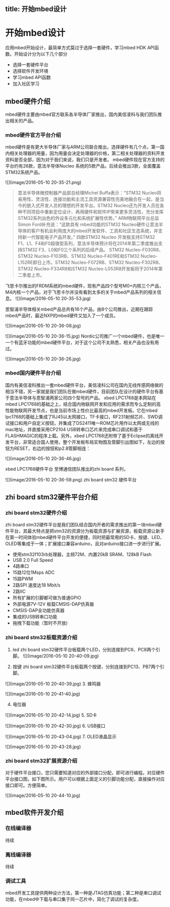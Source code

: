 title: 开始mbed设计
---
# 开始mbed设计
应用mbed开始设计，最简单方式莫过于选择一套硬件，学习mbed HDK API函数。开始设计分为以下几个部分
- 选择一套硬件平台
- 选择软件开发环境
- 学习mbed API函数
- 加入社区学习
## mbed硬件介绍
mbed硬件主要由mbed官方联系各半导体厂家推出，国内美信凌科与我们团队推出相关的产品。

### mbed硬件官方平台介绍
mbed硬件是有更大半导体厂家与ARM公司联合推出，选择硬件有几个点，第一国内相关处理器的用量，因为用量会决定处理器的价格，第二相关处理器的资料开发资料是否全部，因为对于我们来说，我们只是开发者。
mbed硬件现在官方支持的平台约有26款，意法半导体Nucleo 系统的5款产品，后续会推出3款，全面覆盖STM32系统产品。

![](image/2016-05-10 20-35-21.png)

> 意法半导体微控制器产品部总经理Michel Buffa表示：“STM32 Nucleo将易用性、灵活性、连接功能和主流工具资源兼容性完美地融合在一起，是当今的嵌入式开发人员的理想的开发平台。STM32 Nucleo还为开发人员在各种不同项目中重新定位设计、再用硬件和软件IP带来更多灵活性，充分发挥STM32系列出色的外设多元化和系统扩展性优势。”
ARM物联网平台总监Simon Ford补充说：“这款具有 mbed功能的STM32 Nucleo硬件让意法半导体的客户有机会利用庞大的mbed开发软件、工具和社区生态系统，并支持新一代智能电子产品开发。”
四款STM32 Nucleo 开发板支持STM32 F1、L1、F4和F0超值型系列，意法半导体预计将在2014年第二季度推出支持STM32 F3、L0和F0三个系列的后续产品。
STM32 Nucleo-F030R8、STM32 Nucleo-F103RB、STM32 Nucleo-F401RE和STM32 Nucleo-L152RE即日上市。STM32 Nucleo-F072RB、STM32 Nucleo-F302R8、STM32 Nucleo-F334R8和STM32 Nucleo-L053R8开发板将于2014年第二季度上市。

飞思卡尔推出的FRDM系统的mbed硬件，现有产品四个型号M0+内核三个产品，M4内核一个产品，对于飞思卡尔并没有看到太多的关于mbed产品系列的相关信息。
![](image/2016-05-10 20-35-53.jpg)

恩智浦半导体相关mbed产品总共有16个产品，由8个公司推出，近期在跟踪mbed产品时，最近NXP的mbed硬件又加入了一个成员。

![](image/2016-05-10 20-36-08.jpg)


![](image/2016-05-10 20-36-15.jpg)
	Nordic公司推广一个mbed硬件，也是唯一一个有蓝牙功能的mbed硬件平台，对于这个公司不太熟悉，相关产品也没有用过。

![](image/2016-05-10 20-36-26.jpg)

### mbed国内硬件平台介绍
国内有美信凌科推出一套mbed硬件平台，美信凌科公司在国内无线传感网络做的相当不错，另一家就是我们团队在做mbed硬件，目前团队在设计的硬件平台有基于意法半导体与恩智浦两家公司四个型号的产品。
xbed LPC1768是本网站在mbed LPC1768的基础之上，结合国内物联网开发和应用的需求而专么定制的高性能物联网开发节点，也是当前市场上性价比最高的mbed开发板。它在mbed lpc1768的基础上集成了RJ45以太网接口，TF卡接口，RF231射频芯片、SWD调试接口和用户自定义按钮，并集成了DS2411唯一ROM芯片用作以太网或无线的mac地址，并直接采用CP2104 USB转串口芯片来完成串口调试和基于FLASHMAGIC的程序上载。另外，xbed LPC1768还附带了基于Eclipse的离线开发平台，非常适合国人使用，整个开发板布局实物图及管脚引出图如下，左边的按钮为RESET，右边的按钮和p2.8管脚相连：

![](image/2016-05-10 20-36-46.jpg)

xbed LPC1768硬件平台
至博通信团队推出的zhi board 系列，

![](image/2016-05-10 20-36-59.png)
zhi board stm32 硬件平台


## zhi board stm32硬件平台介绍
### zhi board stm32硬件介绍
zhi board stm32硬件平台是我们团队结合国内开者的需求推出的第一块mbed硬件平台，其最大特点是把stm32的资源分为板载资源与扩展资源，板载资源让新手在第一时间体验mbed硬件平台开发的便捷，同时把最常用的SD卡、按键、LED、OLED等集成于一体；扩展接口兼容arduino，且对arduino接口进一步进行扩展。
- 使用stm32f103rb处理器，主频72M、内置20kB SRAM、128kB Flash
- USB 2.0 Full Speed
- 4路串口
- 15路12位1Msps ADC
- 15路PWM
- 2路SPI 速度达18 Mbit/s
- 2路IIC
- 所有扩展的引脚都可做为普通GPIO
- 外部电源7V-12V
板载CMSIS-DAP仿真器
- CMSIS-DAP全功能仿真器
- 集成的USB转串口功能
- 拖拽下载功能（暂时不开放)

### zhi board stm32板载资源介绍

1. led
zhi board stm32硬件平台板载两个LED，分别连接到PC6、PC8两个引脚。 
![](image/2016-05-10 20-40-09.jpg)

2. 按键
zhi board stm32硬件平台板载两个按键，分别连接到PC13、PB7两个引脚。

![](image/2016-05-10 20-40-39.jpg)
3. 蜂鸣器

![](image/2016-05-10 20-41-40.jpg)

4. 电位器

![](image/2016-05-10 20-42-14.jpg)
5. SD卡

![](image/2016-05-10 20-42-30.jpg)
6. USB接口

![](image/2016-05-10 20-43-04.jpg)
7. OLED液晶显示


![](image/2016-05-10 20-43-28.jpg)

### zhi board stm32扩展资源介绍

对于硬件平台接口，您只需要知道对应的外部接口分配，即可进行编程。对应硬件平台接口图，如下图所示。用户可以根据上面定义的引脚功能分配，直接操作对应接口即可。方便简单。

![](image/2016-05-10 20-44-10.jpg)

## mbed软件开发介绍
### 在线编译器
待续
### 离线编译器
待续
### 调试工具
mbed开发工具提供两种设计方法，第一种是JTAG仿真功能；第二种是串口调试功能，在mbed中下载与串口集于同一芯片中，简化了调试的复杂度。
